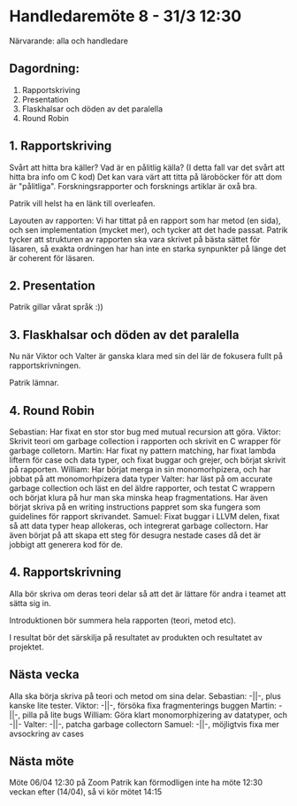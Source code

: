 # Handledaremöte 8 - 31/3 12:30

Närvarande: alla och handledare

## Dagordning:
1. Rapportskriving
2. Presentation
3. Flaskhalsar och döden av det paralella
4. Round Robin

## 1. Rapportskriving
Svårt att hitta bra käller? Vad är en pålitlig källa?
(I detta fall var det svårt att hitta bra info om C kod)
Det kan vara värt att titta på läroböcker för att dom är 
"pålitliga". Forskningsrapporter och forsknings artiklar är oxå bra.

Patrik vill helst ha en länk till overleafen.

Layouten av rapporten:
Vi har tittat på en rapport som har metod (en sida), och sen implementation
(mycket mer), och tycker att det hade passat.
Patrik tycker att strukturen av rapporten ska vara skrivet på bästa sättet
för läsaren, så exakta ordningen har han inte en starka synpunkter på
länge det är coherent för läsaren.

## 2. Presentation
Patrik gillar vårat språk :))

## 3. Flaskhalsar och döden av det paralella
Nu när Viktor och Valter är ganska klara med sin del lär de fokusera
fullt på rapportskrivningen.

Patrik lämnar.

## 4. Round Robin
Sebastian: Har fixat en stor stor bug med mutual recursion att göra. 
Viktor: Skrivit teori om garbage collection i rapporten och skrivit en C wrapper för garbage colletorn.
Martin: Har fixat ny pattern matching, har fixat lambda liftern för case och data typer, och fixat buggar och grejer, och börjat skrivit på rapporten.
William: Har börjat merga in sin monomorhpizera, och har jobbat på att monomorhpizera data typer
Valter: har läst på om accurate garbage collection och läst en del äldre rapporter, och testat C wrappern och börjat klura på hur man ska minska heap fragmentations. Har även börjat skriva på en writing instructions pappret som ska fungera som guidelines för rapport skrivandet.
Samuel: Fixat buggar i LLVM delen, fixat så att data typer heap allokeras, och integrerat garbage collectorn. Har även börjat på att skapa ett steg för desugra nestade cases då det är jobbigt att generera kod för de.

## 4. Rapportskrivning
Alla bör skriva om deras teori delar så att det är lättare för andra i teamet
att sätta sig in.

Introduktionen bör summera hela rapporten (teori, metod etc).

I resultat bör det särskilja på resultatet av produkten och resultatet av projektet.

## Nästa vecka
Alla ska börja skriva på teori och metod om sina delar.
Sebastian: -||-, plus kanske lite tester.
Viktor: -||-, försöka fixa fragmenterings buggen
Martin: -||-, pilla på lite bugs
William: Göra klart monomorphizering av datatyper, och -||-
Valter: -||-, patcha garbage collectorn
Samuel: -||-, möjligtvis fixa mer avsockring av cases

## Nästa möte
Möte 06/04 12:30 på Zoom
Patrik kan förmodligen inte ha möte 12:30 veckan efter (14/04),
så vi kör mötet 14:15